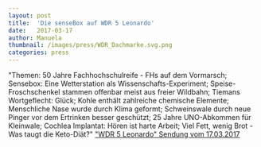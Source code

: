 ```yaml
---
layout: post
title:  'Die senseBox auf WDR 5 Leonardo'
date:   2017-03-17
author: Manuela
thumbnail: /images/press/WDR_Dachmarke.svg.png
categories: press
---
```

"Themen: 50 Jahre Fachhochschulreife - FHs auf dem Vormarsch; Sensebox: Eine Wetterstation als Wissenschafts-Experiment; Speise-Froschschenkel stammen offenbar meist aus freier Wildbahn; Tiemans Wortgeflecht: Glück; Kohle enthält zahlreiche chemische Elemente; Menschliche Nase wurde durch Klima geformt; Schweinswale durch neue Pinger vor dem Ertrinken besser geschützt; 25 Jahre UNO-Abkommen für Kleinwale; Cochlea Implantat: Hören ist harte Arbeit; Viel Fett, wenig Brot - Was taugt die Keto-Diät?"
<a href="http://www1.wdr.de/mediathek/audio/wdr5/wdr5-leonardo/audio-wdr--leonardo-ganze-sendung--376.html/" target="_blank">"WDR 5 Leonardo" Sendung vom 17.03.2017</a>
